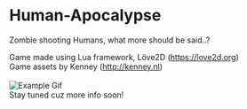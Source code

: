 # Human-Apocalypse
Zombie shooting Humans, what more should be said..?

Game made using Lua framework, Löve2D (https://love2d.org)
<br>Game assets by Kenney (http://kenney.nl)
<br><br>
![Example Gif](http://i.imgur.com/JSrWx83.gif)
<br>
Stay tuned cuz more info soon!
